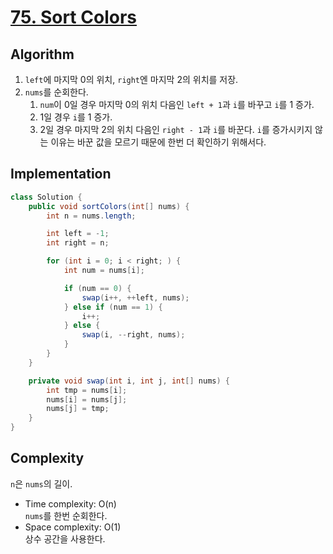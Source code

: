 # [75. Sort Colors](https://leetcode.com/problems/sort-colors/)

## Algorithm
1. `left`에 마지막 0의 위치, `right`엔 마지막 2의 위치를 저장.
2. `nums`를 순회한다.
   1. `num`이 0일 경우 마지막 0의 위치 다음인 `left + 1`과 `i`를 바꾸고 `i`를 1 증가.
   2. 1일 경우 `i`를 1 증가.
   3. 2일 경우 마지막 2의 위치 다음인 `right - 1`과 `i`를 바꾼다. `i`를 증가시키지 않는 이유는 바꾼 값을 모르기 때문에 한번 더 확인하기 위해서다.

## Implementation
```java
class Solution {
    public void sortColors(int[] nums) {
        int n = nums.length;

        int left = -1;
        int right = n;

        for (int i = 0; i < right; ) {
            int num = nums[i];

            if (num == 0) {
                swap(i++, ++left, nums);
            } else if (num == 1) {
                i++;
            } else {
                swap(i, --right, nums);
            }
        }
    }

    private void swap(int i, int j, int[] nums) {
        int tmp = nums[i];
        nums[i] = nums[j];
        nums[j] = tmp;
    }
}
```

## Complexity
`n`은 `nums`의 길이.
- Time complexity: O(n)\
`nums`를 한번 순회한다.
- Space complexity: O(1)\
상수 공간을 사용한다.
